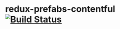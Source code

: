 # redux-prefabs-contentful [![Build Status](https://travis-ci.org/joernb/redux-prefabs-contentful.svg?branch=master)](https://travis-ci.org/joernb/redux-prefabs-contentful)


